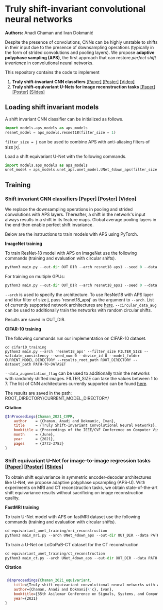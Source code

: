 # Truly shift-invariant convolutional neural networks 
<b>Authors:</b> Anadi Chaman and Ivan Dokmanić

Despite the presence of convolutions, CNNs can be highly unstable to shifts in their input due to the presence of downsampling operations (typically in the form of strided convolutions and pooling layers). We propose **adaptive polyphase sampling (APS)**, the first approach that can restore *perfect shift invariance* in convolutional neural networks. 

This repository contains the code to implement
1. **Truly shift-invariant CNN classfiers** <a href = 'https://arxiv.org/pdf/2011.14214.pdf'>[Paper]</a> <a href = 'https://github.com/achaman2/truly_shift_invariant_cnns/files/7307076/cvpr_shift_invariant_cnns_poster.pdf'>[Poster]</a> <a href = "https://www.youtube.com/watch?v=l2jDxeaSwTs">[Video]</a>
2. **Truly shift-equivariant U-Nets for image reconstruction tasks** <a href = 'https://arxiv.org/pdf/2105.04040.pdf'>[Paper]</a> <a href = 'https://github.com/achaman2/truly_shift_invariant_cnns/files/7307089/asilomar_poster_submission.pdf'>[Poster]</a> <a href = 'https://github.com/achaman2/truly_shift_invariant_cnns/files/7309651/shift_equivariant_unet_slides.pptx'>[Slides]</a> 

## Loading shift invariant models
A shift invariant CNN classifier can be initialized as follows.
```python
import models.aps_models as aps_models
resnet_model = aps_models.resnet18(filter_size = 1)
```
```filter_size = j``` can be used to combine APS with anti-aliasing filters of size jxj.

Load a shift equivariant U-Net with the following commands.
```python
import models.aps_models as aps_models
unet_model = aps_models.unet_aps.unet_model.UNet_4down_aps(filter_size = 1)
```




## Training 

### Shift invariant CNN classifiers <a href = 'https://arxiv.org/pdf/2011.14214.pdf'>[Paper]</a> <a href = 'https://github.com/achaman2/truly_shift_invariant_cnns/files/7307076/cvpr_shift_invariant_cnns_poster.pdf'>[Poster]</a> <a href = "https://www.youtube.com/watch?v=l2jDxeaSwTs">[Video]</a>
We replace the downsampling operations in pooling and strided convolutions with APS layers. Thereafter, a shift in the network's input always results in a shift in its feature maps. Global average pooling layers in the end then enable perfect shift invariance. 

Below are the instructions to train models with APS using PyTorch.

**ImageNet training**

To train ResNet-18 model with APS on ImageNet use the following commands (training and evaluation with circular shifts).
```python
python3 main.py --out-dir OUT_DIR --arch resnet18_aps1 --seed 0 --data PATH-TO-DATASET
```

For training on multiple GPUs:
```python
python3 main.py --out-dir OUT_DIR --arch resnet18_aps1 --seed 0 --data PATH-TO-DATASET --workers NUM_WORKERS --dist-url tcp://127.0.0.1:FREE-PORT --dist-backend nccl --multiprocessing-distributed --world-size 1 --rank 0
```
```--arch``` is used to specify the architecture. To use ResNet18 with APS layer and blur filter of size j, pass 'resnet18_apsj' as the argument to ```--arch```. List of currently supported network architectures are [here](/imagenet_exps/supported_architectures.txt). ```--circular_data_aug``` can be used to additionally train the networks with random circular shifts. 

Results are saved in OUT_DIR. 

**CIFAR-10 training** 

The following commands run our implementation on CIFAR-10 dataset.

```
cd cifar10_training
python3 main.py --arch 'resnet18_aps' --filter_size FILTER_SIZE --validate_consistency --seed_num 0 --device_id 0 --model_folder CURRENT_MODEL_DIRECTORY --results_root_path ROOT_DIRECTORY --dataset_path PATH-TO-DATASET
```
```--data_augmentation_flag``` can be used to additionally train the networks with randomly shifted images. FILTER_SIZE can take the values between 1 to 7. The list of CNN architectures currently supported can be found [here](/cifar10_exps/supported_architectures.txt).

The results are saved in the path: ROOT_DIRECTORY/CURRENT_MODEL_DIRECTORY/

**Citation**
```BibTeX
@InProceedings{Chaman_2021_CVPR,
    author    = {Chaman, Anadi and Dokmanic, Ivan},
    title     = {Truly Shift-Invariant Convolutional Neural Networks},
    booktitle = {Proceedings of the IEEE/CVF Conference on Computer Vision and Pattern Recognition (CVPR)},
    month     = {June},
    year      = {2021},
    pages     = {3773-3783}
}
```

 
### Shift equivariant U-Net for image-to-image regression tasks <a href = 'https://arxiv.org/pdf/2105.04040.pdf'>[Paper]</a> <a href = 'https://github.com/achaman2/truly_shift_invariant_cnns/files/7307089/asilomar_poster_submission.pdf'>[Poster]</a> <a href = 'https://github.com/achaman2/truly_shift_invariant_cnns/files/7309651/shift_equivariant_unet_slides.pptx'>[Slides]</a> 
To obtain shift equivariance in symmetric encoder-decoder architectures like U-Net, we propose adaptive polyphase upsampling (APS-U). With experiments on MRI and CT reconstruction tasks, we obtain state-of-the-art shift equivariance results without sacrificing on image reconstruction quality.

**FastMRI training**

To train U-Net model with APS on fastMRI dataset use the following commands (training and evaluation with circular shifts).
```python
cd equivariant_unet_training/mri_reconstruction
python3 main_mri.py --arch UNet_4down_aps --out-dir OUT_DIR --data PATH-TO-FASTMRI-DATASET 
```

To train a U-Net on LoDoPaB-CT dataset for the CT reconstruction
```python
cd equivariant_unet_training/ct_reconstruction
python3 main_ct.py --arch UNet_4down_aps --out-dir OUT_DIR --data PATH-TO-CT-DATASET  
```

**Citation**
```BibTeX

 @inproceedings{Chaman_2021_equivariant,
	title={Truly shift-equivariant convolutional neural networks with adaptive polyphase upsampling},
	author={Chaman, Anadi and Dokmani{\'c}, Ivan},
	booktitle={55th Asilomar Conference on Signals, Systems, and Computers},
	year={2021}
}

```



